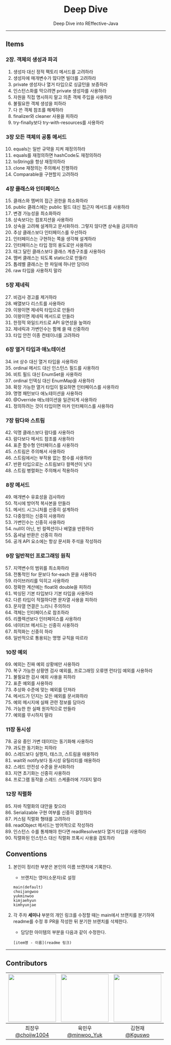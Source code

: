 
<div align="center">

# Deep Dive  
Deep Dive into REffective-Java

--- 
</div>

## Items

### 2장. 객체의 생성과 파괴 
1. 생성자 대신 정적 팩토리 메서드를 고려하라
2. 생성자에 매개변수가 많다면 빌더를 고려하라
3. private 생성자나 열거 타입으로 싱글턴을 보증하라
4. 인스턴스화를 막으려면 private 생성자를 사용하라
5. 자원을 직접 명시하지 말고 의존 객체 주입을 사용하라
6. 불필요한 객체 생성을 피하라
7. 다 쓴 객체 참조를 해제하라
8. finalizer와 cleaner 사용을 피하라
9. try-finally보다 try-with-resources를 사용하라

### 3장 모든 객체의 공통 메서드 
10. equals는 일반 규약을 지켜 재정의하라
11. equals를 재정의하면 hashCode도 재정의하라
12. toString을 항상 재정의하라
13. clone 재정의는 주의해서 진행하라
14. Comparable을 구현할지 고려하라

### 4장 클래스와 인터페이스
15. 클래스와 멤버의 접근 권한을 최소화하라
16. public 클래스에는 public 필드 대신 접근자 메서드를 사용하라
17. 변경 가능성을 최소화하라
18. 상속보다는 컴포지션을 사용하라
19. 상속을 고려해 설계하고 문서화하라. 그렇지 않다면 상속을 금지하라
20. 추상 클래스보다 인터페이스를 우선하라
21. 인터페이스는 구현하는 쪽을 생각해 설계하라
22. 인터페이스는 타입 정의 용도로만 사용하라
23. 태그 달린 클래스보다 클래스 계층구조를 사용하라
24. 멤버 클래스는 되도록 static으로 만들라
25. 톱레벨 클래스는 한 파일에 하나만 담아라
26. raw 타입을 사용하지 말라

### 5장 제네릭
27. 비검사 경고를 제거하라
28. 배열보다 리스트를 사용하라
29. 이왕이면 제네릭 타입으로 만들라
30. 이왕이면 제네릭 메서드로 만들라
31. 한정적 와일드카드로 API 유연성을 높여라
32. 제네릭과 가변인수는 함께 쓸 때 신중하라
33. 타입 안전 이종 컨테이너를 고려하라

### 6장 열거 타입과 애노테이션
34. int 상수 대신 열거 타입을 사용하라
35. ordinal 메서드 대신 인스턴스 필드를 사용하라
36. 비트 필드 대신 EnumSet을 사용하라
37. ordinal 인덱싱 대신 EnumMap을 사용하라
38. 확장 가능한 열거 타입이 필요하면 인터페이스를 사용하라
39. 명명 패턴보다 애노테이션을 사용하라
40. @Override 애노테이션을 일관되게 사용하라
41. 정의하려는 것이 타입이면 마커 인터페이스를 사용하라

### 7장 람다와 스트림
42. 익명 클래스보다 람다를 사용하라
43. 람다보다 메서드 참조를 사용하라
44. 표준 함수형 인터페이스를 사용하라
45. 스트림은 주의해서 사용하라
46. 스트림에서는 부작용 없는 함수를 사용하라
47. 반환 타입으로는 스트림보다 컬렉션이 낫다
48. 스트림 병렬화는 주의해서 적용하라

### 8장 메서드
49. 매개변수 유효성을 검사하라
50. 적시에 방어적 복사본을 만들라
51. 메서드 시그니처를 신중히 설계하라
52. 다중정의는 신중히 사용하라
53. 가변인수는 신중히 사용하라
54. null이 아닌, 빈 컬렉션이나 배열을 반환하라
55. 옵셔널 반환은 신중히 하라
56. 공개 API 요소에는 항상 문서화 주석을 작성하라

### 9장 일반적인 프로그래밍 원칙
57. 지역변수의 범위를 최소화하라
58. 전통적인 for 문보다 for-each 문을 사용하라
59. 라이브러리를 익히고 사용하라
60. 정확한 계산에는 float와 double을 피하라
61. 박싱된 기본 타입보다 기본 타입을 사용하라
62. 다른 타입이 적절하다면 문자열 사용을 피하라
63. 문자열 연결은 느리니 주의하라
64. 객체는 인터페이스로 참조하라
65. 리플렉션보다 인터페이스를 사용하라
66. 네이티브 메서드는 신중히 사용하라
67. 최적화는 신중히 하라
68. 일반적으로 통용되는 명명 규칙을 따르라

### 10장 예외
69. 예외는 진짜 예외 상황에만 사용하라
70. 복구 가능한 상황엔 검사 예외를, 프로그래밍 오류엔 런타임 예외를 사용하라
71. 불필요한 검사 예외 사용을 피하라
72. 표준 예외를 사용하라
73. 추상화 수준에 맞는 예외를 던져라
74. 메서드가 던지는 모든 예외를 문서화하라
75. 예외 메시지에 실패 관련 정보를 담아라
76. 가능한 한 실패 원자적으로 만들라
77. 예외를 무시하지 말라

### 11장 동시성
78. 공유 중인 가변 데이터는 동기화해 사용하라
79. 과도한 동기화는 피하라
80. 스레드보다 실행자, 태스크, 스트림을 애용하라
81. wait와 notify보다 동시성 유틸리티를 애용하라
82. 스레드 안전성 수준을 문서화하라
83. 지연 초기화는 신중히 사용하라
84. 프로그램 동작을 스레드 스케줄러에 기대지 말라

### 12장 직렬화
85. 자바 직렬화의 대안을 찾으라
86. Serializable 구현 여부를 신중히 결정하라
87. 커스텀 직렬화 형태를 고려하라
88. readObject 메서드는 방어적으로 작성하라
89. 인스턴스 수를 통제해야 한다면 readResolve보다 열거 타입을 사용하라
90. 직렬화된 인스턴스 대신 직렬화 프록시 사용을 검토하라


## Conventions
1. 본인이 정리한 부분은 본인의 이름 브랜치에 기록한다.
    - 브랜치는 영어(소문자)로 설정

    ```
    main(default)
    choijangwoo
    yukminwoo
    kimjaehyun
    kimhyunjae
    ```

2. 각 주차 **세미나** 부분의 개인 링크를 수정할 때는 main에서 브랜치를 분기하여 readme를 수정 후 PR을 작성한 뒤 분기한 브랜치를 삭제한다.

    - 담당한 아이템의 부분을 다음과 같이 수정한다.
    ```
   [item명 - 이름](readme 링크)
    ```

---

## Contributors

|<img src="https://github.com/choijw1004.png" width="150" height="150"/>|<img src="https://github.com/FickleBoBo.png" width="150" height="150"/>|<img src="https://github.com/Kguswo.png" width="150" height="150"/>|
|:-:|:-:|:-:|
|최장우<br/>[@choijw1004](https://github.com/choijw1004)|육민우<br/>[@minwoo_Yuk](https://github.com/FickleBoBo)|김현재<br/>[@Kguswo](https://github.com/Kguswo)|
